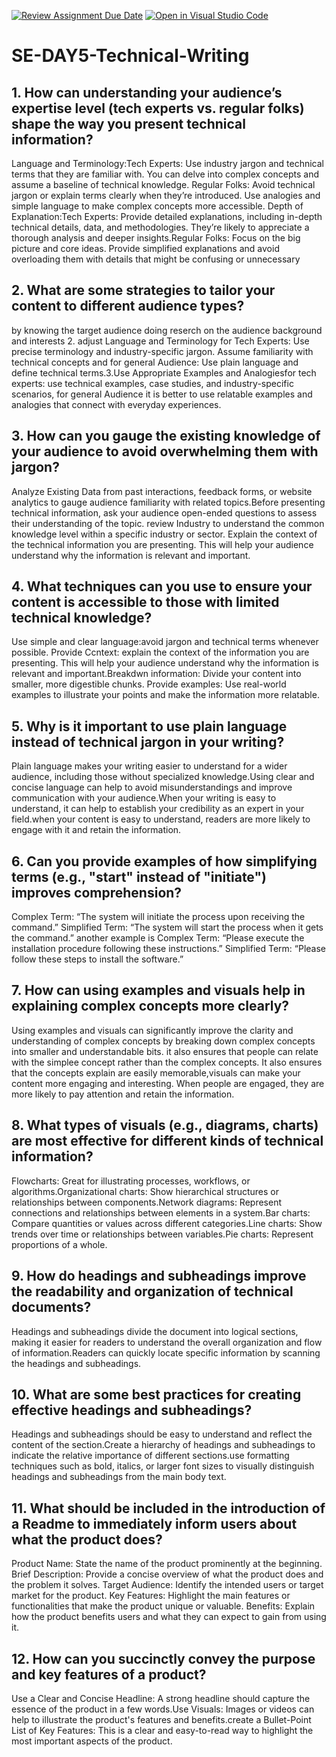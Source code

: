 [![Review Assignment Due Date](https://classroom.github.com/assets/deadline-readme-button-22041afd0340ce965d47ae6ef1cefeee28c7c493a6346c4f15d667ab976d596c.svg)](https://classroom.github.com/a/zsAR-pyY)
[![Open in Visual Studio Code](https://classroom.github.com/assets/open-in-vscode-2e0aaae1b6195c2367325f4f02e2d04e9abb55f0b24a779b69b11b9e10269abc.svg)](https://classroom.github.com/online_ide?assignment_repo_id=15662657&assignment_repo_type=AssignmentRepo)
# SE-DAY5-Technical-Writing
## 1. How can understanding your audience’s expertise level (tech experts vs. regular folks) shape the way you present technical information?
Language and Terminology:Tech Experts: Use industry jargon and technical terms that they are familiar with. You can delve into complex concepts and assume a baseline of technical knowledge.
Regular Folks: Avoid technical jargon or explain terms clearly when they’re introduced. Use analogies and simple language to make complex concepts more accessible.
Depth of Explanation:Tech Experts: Provide detailed explanations, including in-depth technical details, data, and methodologies. They’re likely to appreciate a thorough analysis and deeper insights.Regular Folks: Focus on the big picture and core ideas. Provide simplified explanations and avoid overloading them with details that might be confusing or unnecessary

## 2. What are some strategies to tailor your content to different audience types?
by knowing the target audience doing reserch on the audience background and interests 2. adjust Language and Terminology for Tech Experts: Use precise terminology and industry-specific jargon. Assume familiarity with technical concepts and  for general Audience: Use plain language and define technical terms.3.Use Appropriate Examples and Analogiesfor tech experts: use technical examples, case studies, and industry-specific scenarios, for general Audience it is better to use relatable examples and analogies that connect with everyday experiences. 

## 3. How can you gauge the existing knowledge of your audience to avoid overwhelming them with jargon?
Analyze Existing Data from past interactions, feedback forms, or website analytics to gauge audience familiarity with related topics.Before presenting technical information, ask your audience open-ended questions to assess their understanding of the topic. review Industry to understand the common knowledge level within a specific industry or sector. Explain the context of the technical information you are presenting. This will help your audience understand why the information is relevant and important.

## 4. What techniques can you use to ensure your content is accessible to those with limited technical knowledge?
Use simple and clear language:avoid jargon and technical terms whenever possible. Provide Ccntext: explain the context of the information you are presenting. This will help your audience understand why the information is relevant and important.Breakdwn information: Divide your content into smaller, more digestible chunks. Provide examples: Use real-world examples to illustrate your points and make the information more relatable.

## 5. Why is it important to use plain language instead of technical jargon in your writing?
Plain language makes your writing easier to understand for a wider audience, including those without specialized knowledge.Using clear and concise language can help to avoid misunderstandings and improve communication with your audience.When your writing is easy to understand, it can help to establish your credibility as an expert in your field.when your content is easy to understand, readers are more likely to engage with it and retain the information.

## 6. Can you provide examples of how simplifying terms (e.g., "start" instead of "initiate") improves comprehension?
Complex Term: “The system will initiate the process upon receiving the command.”
Simplified Term: “The system will start the process when it gets the command.”
another example is 
Complex Term: “Please execute the installation procedure following these instructions.”
Simplified Term: “Please follow these steps to install the software.”


## 7. How can using examples and visuals help in explaining complex concepts more clearly?
Using examples and visuals can significantly improve the clarity and understanding of complex concepts by breaking down complex concepts into smaller and understandable bits. it also ensures that people can relate with the simplee concept rather than the complex concepts. It also ensures that the concepts explain are easily memorable,visuals can make your content more engaging and interesting. When people are engaged, they are more likely to pay attention and retain the information.


## 8. What types of visuals (e.g., diagrams, charts) are most effective for different kinds of technical information?
Flowcharts: Great for illustrating processes, workflows, or algorithms.Organizational charts: Show hierarchical structures or relationships between components.Network diagrams: Represent connections and relationships between elements in a system.Bar charts: Compare quantities or values across different categories.Line charts: Show trends over time or relationships between variables.Pie charts: Represent proportions of a whole.

## 9. How do headings and subheadings improve the readability and organization of technical documents?
Headings and subheadings divide the document into logical sections, making it easier for readers to understand the overall organization and flow of information.Readers can quickly locate specific information by scanning the headings and subheadings.

## 10. What are some best practices for creating effective headings and subheadings?
Headings and subheadings should be easy to understand and reflect the content of the section.Create a hierarchy of headings and subheadings to indicate the relative importance of different sections.use formatting techniques such as bold, italics, or larger font sizes to visually distinguish headings and subheadings from the main body text.

## 11. What should be included in the introduction of a Readme to immediately inform users about what the product does?
Product Name: State the name of the product prominently at the beginning.
Brief Description: Provide a concise overview of what the product does and the problem it solves.
Target Audience: Identify the intended users or target market for the product.
Key Features: Highlight the main features or functionalities that make the product unique or valuable.
Benefits: Explain how the product benefits users and what they can expect to gain from using it.

## 12. How can you succinctly convey the purpose and key features of a product?
Use a Clear and Concise Headline: A strong headline should capture the essence of the product in a few words.Use Visuals: Images or videos can help to illustrate the product's features and benefits.create a Bullet-Point List of Key Features: This is a clear and easy-to-read way to highlight the most important aspects of the product.
